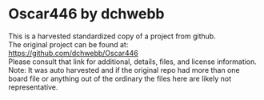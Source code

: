 
# Oscar446 by dchwebb  
This is a harvested standardized copy of a project from github.  
The original project can be found at:  
https://github.com/dchwebb/Oscar446  
Please consult that link for additional, details, files, and license information.  
Note: It was auto harvested and if the original repo had more than one board file or anything out of the ordinary the files here are likely not representative.  
    